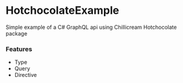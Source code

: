 # HotchocolateExample

Simple example of a C# GraphQL api using Chillicream Hotchocolate package

### Features
- Type
- Query
- Directive
